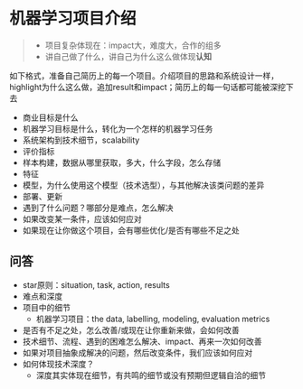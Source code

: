 # 机器学习项目介绍
> - 项目复杂体现在：impact大，难度大，合作的组多
> - 讲自己做了什么，讲自己为什么这么做体现**认知**


如下格式，准备自己简历上的每一个项目。介绍项目的思路和系统设计一样，highlight为什么这么做，追加result和impact；简历上的每一句话都可能被深挖下去

- 商业目标是什么
- 机器学习目标是什么，转化为一个怎样的机器学习任务
- 系统架构到技术细节，scalability
- 评价指标
- 样本构建，数据从哪里获取，多大，什么字段，怎么存储
- 特征
- 模型，为什么使用这个模型（技术选型），与其他解决该类问题的差异
- 部署、更新
- 遇到了什么问题？哪部分是难点，怎么解决
- 如果改变某一条件，应该如何应对
- 如果现在让你做这个项目，会有哪些优化/是否有哪些不足之处


## 问答

- star原则：situation, task, action, results 
- 难点和深度
- 项目中的细节
  - 机器学习项目：the data, labelling, modeling, evaluation metrics
- 是否有不足之处，怎么改善/或现在让你重新来做，会如何改善
- 技术细节、流程、遇到的困难怎么解决、impact、再来一次如何改善
- 如果对项目抽象成解决的问题，然后改变条件，我们应该如何应对
- 如何体现技术深度？
  - 深度其实体现在细节，有共鸣的细节或没有预期但逻辑自洽的细节
